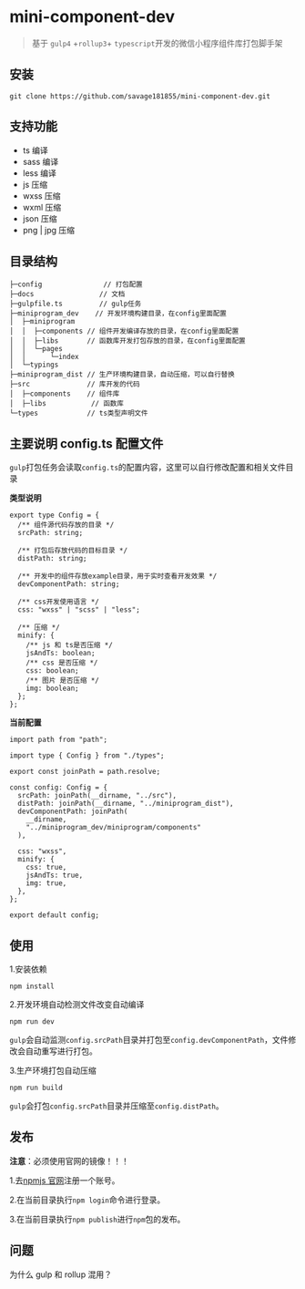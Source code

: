 # mini-component-dev

> 基于 `gulp4` +`rollup3`+ `typescript`开发的微信小程序组件库打包脚手架

## 安装

```
git clone https://github.com/savage181855/mini-component-dev.git
```

## 支持功能

- ts 编译
- sass 编译
- less 编译
- js 压缩
- wxss 压缩
- wxml 压缩
- json 压缩
- png | jpg 压缩

## 目录结构

```
├─config               // 打包配置
├─docs                // 文档
├─gulpfile.ts         // gulp任务
├─miniprogram_dev    // 开发环境构建目录，在config里面配置
│  ├─miniprogram
│  │  ├─components // 组件开发编译存放的目录，在config里面配置
│  │  ├─libs       // 函数库开发打包存放的目录，在config里面配置
│  │  └─pages
│  │      └─index
│  └─typings
├─miniprogram_dist // 生产环境构建目录，自动压缩，可以自行替换
├─src              // 库开发的代码
│  ├─components    // 组件库
│  ├─libs           // 函数库
└─types            // ts类型声明文件

```

## 主要说明 config.ts 配置文件

`gulp`打包任务会读取`config.ts`的配置内容，这里可以自行修改配置和相关文件目录

**类型说明**

```
export type Config = {
  /** 组件源代码存放的目录 */
  srcPath: string;

  /** 打包后存放代码的目标目录 */
  distPath: string;

  /** 开发中的组件存放example目录，用于实时查看开发效果 */
  devComponentPath: string;

  /** css开发使用语言 */
  css: "wxss" | "scss" | "less";

  /** 压缩 */
  minify: {
    /** js 和 ts是否压缩 */
    jsAndTs: boolean;
    /** css 是否压缩 */
    css: boolean;
    /** 图片 是否压缩 */
    img: boolean;
  };
};

```

**当前配置**

```
import path from "path";

import type { Config } from "./types";

export const joinPath = path.resolve;

const config: Config = {
  srcPath: joinPath(__dirname, "../src"),
  distPath: joinPath(__dirname, "../miniprogram_dist"),
  devComponentPath: joinPath(
    __dirname,
    "../miniprogram_dev/miniprogram/components"
  ),

  css: "wxss",
  minify: {
    css: true,
    jsAndTs: true,
    img: true,
  },
};

export default config;

```

## 使用

1.安装依赖

```
npm install
```

2.开发环境自动检测文件改变自动编译

```
npm run dev
```

`gulp`会自动监测`config.srcPath`目录并打包至`config.devComponentPath`，文件修改会自动重写进行打包。

3.生产环境打包自动压缩

```
npm run build
```

`gulp`会打包`config.srcPath`目录并压缩至`config.distPath`。

## 发布

**注意**：必须使用官网的镜像！！！

1.去[npmjs 官网](https://www.npmjs.com/)注册一个账号。

2.在当前目录执行`npm login`命令进行登录。

3.在当前目录执行`npm publish`进行`npm`包的发布。

## 问题

为什么 gulp 和 rollup 混用？
